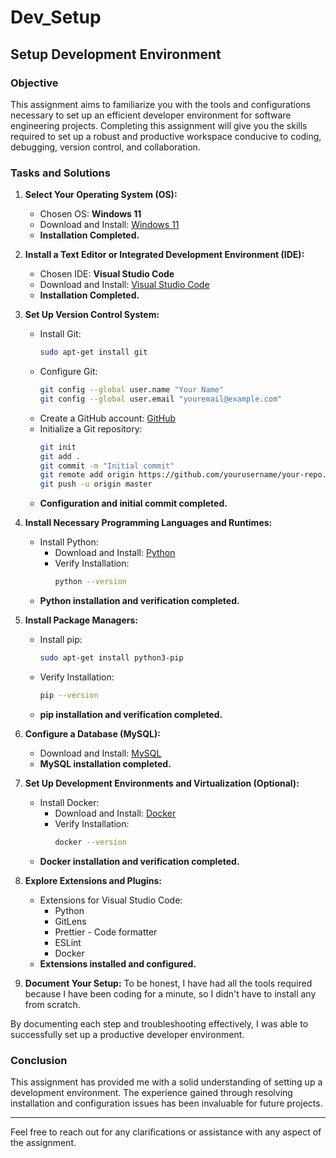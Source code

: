 # Dev_Setup

## Setup Development Environment

### Objective
This assignment aims to familiarize you with the tools and configurations necessary to set up an efficient developer environment for software engineering projects. Completing this assignment will give you the skills required to set up a robust and productive workspace conducive to coding, debugging, version control, and collaboration.

### Tasks and Solutions

1. **Select Your Operating System (OS):**
   - Chosen OS: **Windows 11**
   - Download and Install: [Windows 11](https://www.microsoft.com/software-download/windows11)
   - **Installation Completed.**

2. **Install a Text Editor or Integrated Development Environment (IDE):**
   - Chosen IDE: **Visual Studio Code**
   - Download and Install: [Visual Studio Code](https://code.visualstudio.com/Download)
   - **Installation Completed.**

3. **Set Up Version Control System:**
   - Install Git:
     ```bash
     sudo apt-get install git
     ```
   - Configure Git:
     ```bash
     git config --global user.name "Your Name"
     git config --global user.email "youremail@example.com"
     ```
   - Create a GitHub account: [GitHub](https://github.com)
   - Initialize a Git repository:
     ```bash
     git init
     git add .
     git commit -m "Initial commit"
     git remote add origin https://github.com/yourusername/your-repo.git
     git push -u origin master
     ```
   - **Configuration and initial commit completed.**

4. **Install Necessary Programming Languages and Runtimes:**
   - Install Python:
     - Download and Install: [Python](https://www.python.org/downloads/)
     - Verify Installation:
       ```bash
       python --version
       ```
   - **Python installation and verification completed.**

5. **Install Package Managers:**
   - Install pip:
     ```bash
     sudo apt-get install python3-pip
     ```
   - Verify Installation:
     ```bash
     pip --version
     ```
   - **pip installation and verification completed.**

6. **Configure a Database (MySQL):**
   - Download and Install: [MySQL](https://dev.mysql.com/downloads/windows/installer/5.7.html)
   - **MySQL installation completed.**

7. **Set Up Development Environments and Virtualization (Optional):**
   - Install Docker:
     - Download and Install: [Docker](https://www.docker.com/products/docker-desktop)
     - Verify Installation:
       ```bash
       docker --version
       ```
   - **Docker installation and verification completed.**

8. **Explore Extensions and Plugins:**
   - Extensions for Visual Studio Code:
     - Python
     - GitLens
     - Prettier - Code formatter
     - ESLint
     - Docker
   - **Extensions installed and configured.**

9. **Document Your Setup:**
   To be honest, I have had all the tools required because I have been coding for a minute, so I didn't have to install any from scratch.



By documenting each step and troubleshooting effectively, I was able to successfully set up a productive developer environment.

### Conclusion
This assignment has provided me with a solid understanding of setting up a development environment. The experience gained through resolving installation and configuration issues has been invaluable for future projects.

---

Feel free to reach out for any clarifications or assistance with any aspect of the assignment.

